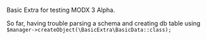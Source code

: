 Basic Extra for testing MODX 3 Alpha.

So far, having trouble parsing a schema and creating db table using `$manager->createObject(\BasicExtra\BasicData::class);`